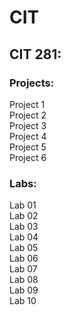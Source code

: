# CIT

## CIT 281: <br />
### Projects: <br />
Project 1 <br />
Project 2 <br />
Project 3 <br />
Project 4 <br />
Project 5 <br />
Project 6 <br />

### Labs: <br />
Lab 01 <br />
Lab 02 <br />
Lab 03 <br />
Lab 04 <br />
Lab 05 <br />
Lab 06 <br />
Lab 07 <br />
Lab 08 <br />
Lab 09 <br />
Lab 10 <br />
